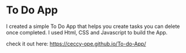 # To Do App

I created a simple To Do App that helps you create tasks you can delete once completed.
I used Html, CSS and Javascript to build the App.

check it out here:
https://ceccy-ope.github.io/To-do-App/
